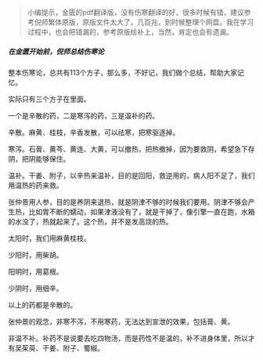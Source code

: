 
> 小编提示，金匮的pdf翻译版，没有伤寒翻译的好，很多时候有错，建议参考倪师繁体原版，原版文件太大了，几百兆，到时候整理个网盘。我在学习过程中，也会把错漏的，参考原版给补上，当然，肯定也会有遗漏。

##### 在金匮开始前，倪师总结伤寒论

整本伤寒论，总共有113个方子，那么多，不好记，我们做个总结，帮助大家记忆。

实际只有三个方子在里面。

一个是辛散的药，二是寒泻的药，三是温补的药。

辛散。麻黄、桂枝，辛香发散，可以祛寒，把寒驱逐掉。

寒泻。石膏、黄芩、黄连、大黄，可以撤热，把热撤掉，因为要救阴，希望急下存阴，把阴能够保住。

温补。干姜、附子，以辛热来温补，目的是回阳，救逆用的，病人阳不足了，我们用温热的药来救。

张仲景用人参，目的是养阴来退热，就是阴津不够的时候我们要用。阴津不够会产生热，比如胃不断的蠕动，如果津液没有了，就是干掉了，像引擎一直在跑，水箱的水没了，热就起来了。这个热，并不是发高烧的热。

太阳时，我们用麻黄桂枝。

少阳时，用柴胡。

阳明时，用葛根。

少阴时，用细辛。

以上的药都是辛散的。

张仲景的观念，非寒不泻，不用寒药，无法达到宣泄的效果，包括膏、黄。

非温不补。补药不是说要去吃四物汤，而是药性不是温的，补不进身体里，所以才有吴茱萸、干姜、附子、蜀椒。